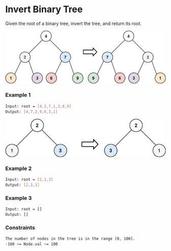# Invert Binary Tree

Given the root of a binary tree, invert the tree, and return its root.

[![invert1-tree](invert1-tree.jpg)]()
### Example 1
```sh
Input: root = [4,2,7,1,3,6,9]
Output: [4,7,2,9,6,3,1]
```

[![invert2-tree](invert2-tree.jpg)]()
### Example 2
```sh
Input: root = [2,1,3]
Output: [2,3,1]
```

### Example 3
```sh
Input: root = []
Output: []
```

### Constraints
```sh
The number of nodes in the tree is in the range [0, 100].
-100 <= Node.val <= 100
```
